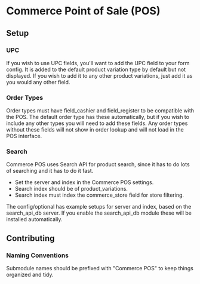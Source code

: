 Commerce Point of Sale (POS)
============================

## Setup

### UPC
If you wish to use UPC fields, 
you'll want to add the UPC field to your form config. 
It is added to the default product variation type by default 
but not displayed. If you wish to add it to any other product 
variations, just add it as you would any other field.

### Order Types

Order types must have field_cashier and field_register to be compatible with
the POS. The default order type has these automatically, but if you wish to
include any other types you will need to add these fields. Any order types
without these fields will not show in order lookup and will not load in the
POS interface.

### Search

Commerce POS uses Search API for product search,
since it has to do lots of searching and it has to do it fast.

* Set the server and index in the Commerce POS settings.
* Search index should be of product_variations.
* Search index must index the commerce_store field for store filtering.

The config/optional has example setups for server and index,
based on the search_api_db server. If you enable the search_api_db module these
will be installed automatically.

## Contributing

### Naming Conventions

Submodule names should be prefixed with "Commerce POS" to keep things
organized and tidy.
